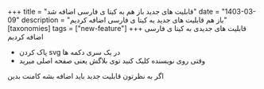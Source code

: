 +++
title = "قابلیت های جدید باز هم به کیتا ی فارسی اضافه شد"
date = "1403-03-09"
description = "باز هم قابلیت های جدید به کیتا ی فارسی اضافه کردیم"
[taxonomies]
tags = ["new-feature"]
+++
قابلیت های جدیدی به کیتا ی فارسی اضافه کردیم

- پاک کردن svg در یک سری دکمه ها
- وقتی روی نویسنده کلیک کنید توی بلاگش یعنی صفحه اصلی میرید

اگر به نظرتون قابلیت جدید باید اضافه بشه کامنت بدین